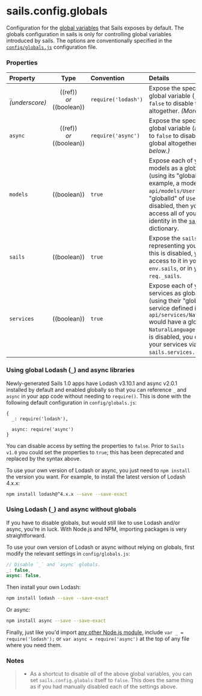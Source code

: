 # sails.config.globals


Configuration for the [global variables](https://developer.mozilla.org/en-US/docs/Glossary/Global_variable) that Sails exposes by default. The globals configuration in sails is only for controlling global variables introduced by sails. The options are conventionally specified in the [`config/globals.js`](http://sailsjs.com/anatomy/config/globals-js) configuration file. 



### Properties

| Property    | Type       | Convention  | Details |
|:-----------|:----------:|:----------|:--------|
| `_` _(underscore)_  | ((ref))<br/>_or_<br/>((boolean))     | `require('lodash')`  | Expose the specified `lodash` as a global variable (`_`).  Or set this to `false` to disable the `_` global altogether.  _(More on that below.)_
| `async`  | ((ref))<br/>_or_<br/>((boolean)) | `require('async')` | Expose the specified `async` as a global variable (`async`).  Or set this to `false` to disable the `async` global altogether. _(More on that below.)_
| `models` | ((boolean)) | `true` | Expose each of your app's models as a global variable (using its "globalId").  For example, a model defined in `api/models/User.js` would have a "globalId" of `User`.   If this is disabled, then you can still access all of your models by identity in the [`sails.models`](http://sailsjs.com/documentation/reference/application#?sailsmodels) dictionary.
| `sails` | ((boolean)) | `true` | Expose the `sails` instance representing your app.  Even if this is disabled, you can still get access to it in your actions via `env.sails`, or in your policies via `req._sails`.
| `services` | ((boolean)) | `true` | Expose each of your app's services as global variables (using their "globalId").  E.g. a service defined in `api/services/NaturalLanguage.js` would have a globalId of `NaturalLanguage` by default.  If this is disabled, you can still access your services via `sails.services.*`.


### Using global Lodash (`_`) and async libraries

Newly-generated Sails 1.0 apps have Lodash v3.10.1 and async v2.0.1 installed by default and enabled globally so that you can reference `_` and `async` in your app code without needing to `require()`.  This is done with the following default configuration in `config/globals.js`:

```
{
  _: require('lodash'),

  async: require('async')
}
```

You can disable access by setting the properties to `false`. Prior to `Sails v1.0` you could set the properties to `true`; this has been deprecated and replaced by the syntax above.

To use your own version of Lodash or async, you just need to `npm install` the version you want.  For example, to install the latest version of Lodash 4.x.x:

```sh
npm install lodash@^4.x.x --save --save-exact
```

### Using Lodash (`_`) and async without globals

If you have to disable globals, but would still like to use Lodash and/or async, you're in luck.  With Node.js and NPM, importing packages is very straightforward.

To use your own version of Lodash or async without relying on globals, first modify the relevant settings in `config/globals.js`:

```js
// Disable `_` and `async` globals.
_: false,
async: false,
```

Then install your own Lodash:

```sh
npm install lodash --save --save-exact
```

Or async:

```sh
npm install async --save --save-exact
```


Finally, just like you'd import [any other Node.js module](https://soundcloud.com/marak/marak-the-node-js-rap), include `var _ = require('lodash');` or `var async = require('async')` at the top of any file where you need them.




### Notes

> + As a shortcut to disable _all_ of the above global variables, you can set `sails.config.globals` itself to `false`.  This does the same thing as if you had manually disabled each of the settings above.




<docmeta name="displayName" value="sails.config.globals">
<docmeta name="pageType" value="property">

